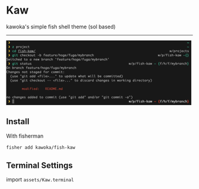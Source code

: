 # Kaw
kawoka's simple fish shell theme (sol based)

---
<img style="max-width: 100%; width: 500px;" src="https://raw.githubusercontent.com/kawoka/fish-kaw/master/assets/screenshot.png" />

## Install

With fisherman

```fish
fisher add kawoka/fish-kaw
```

## Terminal Settings
import `assets/Kaw.terminal`
